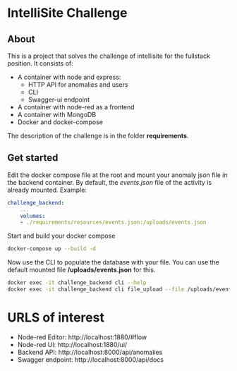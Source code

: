 # IntelliSite Challenge
## About
This is a project that solves the challenge of intellisite for the fullstack position.
It consists of:

* A container with node and express:
  - HTTP API for anomalies and users
  - CLI
  - Swagger-ui endpoint
* A container with node-red as a frontend
* A container with MongoDB
* Docker and docker-compose

The description of the challenge is in the folder **requirements**.

## Get started
Edit the docker compose file at the root and mount your anomaly json file
in the backend container.
By default, the *events.json* file of the activity is already mounted. 
Example:

```yaml
challenge_backend:
    ...
    volumes:
    - ./requirements/resources/events.json:/uploads/events.json
```

Start and build your docker compose
```bash
docker-compose up --build -d
```
Now use the CLI to populate the database with your file.
You can use the default mounted file **/uploads/events.json** for this.
```bash
docker exec -it challenge_backend cli --help
docker exec -it challenge_backend cli file_upload --file /uploads/events.json
```

# URLS of interest
- Node-red Editor: http://localhost:1880/#flow
- Node-red UI: http://localhost:1880/ui/
- Backend API: http://localhost:8000/api/anomalies
- Swagger endpoint: http://localhost:8000/api/docs
